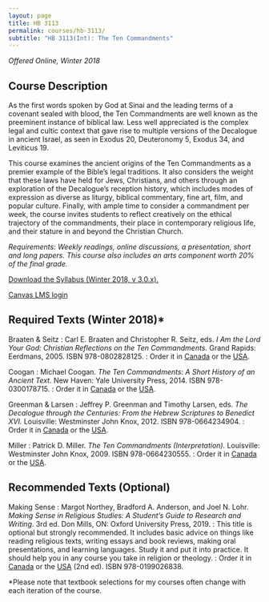 ```yaml
---
layout: page
title: HB 3113
permalink: courses/hb-3113/
subtitle: "HB 3113(Int): The Ten Commandments"
---
```


*Offered Online, Winter 2018*

## Course Description

As the first words spoken by God at Sinai and the leading terms of a
covenant sealed with blood, the Ten Commandments are well known as the
preeminent instance of biblical law. Less well appreciated is the
complex legal and cultic context that gave rise to multiple versions of
the Decalogue in ancient Israel, as seen in Exodus 20, Deuteronomy 5,
Exodus 34, and Leviticus 19.

This course examines the ancient origins of the Ten Commandments as a
premier example of the Bible’s legal traditions. It also considers the
weight that these laws have held for Jews, Christians, and others
through an exploration of the Decalogue’s reception history, which
includes modes of expression as diverse as liturgy, biblical commentary,
fine art, film, and popular culture. Finally, with ample time to
consider a commandment per week, the course invites students to reflect
creatively on the ethical trajectory of the commandments, their place in
contemporary religious life, and their stature in and beyond the
Christian Church.

*Requirements: Weekly readings, online discussions, a presentation, short and long papers. This course also includes an arts component worth 20% of the final grade.*

[Download the Syllabus (Winter 2018, v 3.0.x).](https://github.com/danieldriver/Syllabi/raw/master/HB/HB%203113(Int)-Ten%20Commandments-Driver%202018.pdf)

[Canvas LMS login](https://canvas.instructure.com/courses/1266151)

## Required Texts (Winter 2018)*

Braaten & Seitz
: Carl E. Braaten and Christopher R. Seitz, eds. *I Am the Lord Your God: Christian Reflections on the Ten Commandments.* Grand Rapids: Eerdmans, 2005. ISBN 978-0802828125.
: Order it in [Canada](http://amzn.to/2zKSEr4) or the [USA](http://amzn.to/2zwmSxl).

Coogan
: Michael Coogan. *The Ten Commandments: A Short History of an Ancient Text.* New Haven: Yale University Press, 2014. ISBN 978-0300178715.
: Order it in [Canada](http://amzn.to/2zxu1gR) or the [USA](http://amzn.to/2yJAUyc).

Greenman & Larsen
: Jeffrey P. Greenman and Timothy Larsen, eds. *The Decalogue through the Centuries: From the Hebrew Scriptures to Benedict XVI.* Louisville: Westminster John Knox, 2012. ISBN 978-0664234904.
: Order it in [Canada](http://amzn.to/2yJpvOG) or the [USA](http://amzn.to/2zHWJfX).

Miller
: Patrick D. Miller. *The Ten Commandments (Interpretation).* Louisville: Westminster John Knox, 2009. ISBN 978-0664230555.
: Order it in [Canada](http://amzn.to/2h1Jxe0) or the [USA](http://amzn.to/2yL49B3).

## Recommended Texts (Optional)

Making Sense
: Margot Northey, Bradford A. Anderson, and Joel N. Lohr. *Making Sense in Religious Studies: A Student’s Guide to Research and Writing*. 3rd ed. Don Mills, ON: Oxford University Press, 2019.
: This title is optional but strongly recommended. It includes basic advice on things like reading religious texts, writing essays and book reviews, making oral presentations, and learning languages. Study it and put it into practice. It should help you in any course you take in religion or theology.
: Order it in [Canada](https://amzn.to/2LKTIEf) or the [USA](https://amzn.to/2K5kjXJ) (2nd ed). ISBN 978-0199026838.

<!--
tk
: tk
: Order it in [Canada]() or the [USA]().
-->

*Please note that textbook selections for my courses often change with each iteration of the course.
